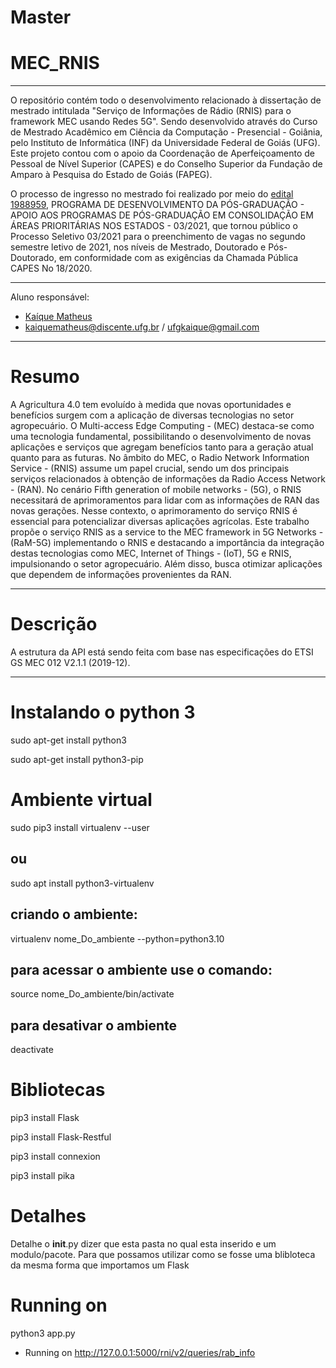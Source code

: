 # Master

# MEC_RNIS

---
O repositório contém todo o desenvolvimento relacionado à dissertação de mestrado intitulada "Serviço de Informações de Rádio (RNIS) para o framework MEC usando Redes 5G". Sendo desenvolvido através do Curso de Mestrado Acadêmico em Ciência da Computação - Presencial - Goiânia, pelo Instituto de Informática (INF) da Universidade Federal de Goiás (UFG). Este projeto contou com o apoio da Coordenação de Aperfeiçoamento de Pessoal de Nível Superior (CAPES) e do Conselho Superior da Fundação de Amparo à Pesquisa do Estado de Goiás (FAPEG).

O processo de ingresso no mestrado foi realizado por meio do [edital 1988959](https://files.cercomp.ufg.br/weby/up/85/o/SEI_UFG_-_1988959_-_Edital_-_Retificado.pdf), PROGRAMA DE DESENVOLVIMENTO DA PÓS-GRADUAÇÃO - APOIO AOS PROGRAMAS DE PÓS-GRADUAÇÃO EM CONSOLIDAÇÃO EM ÁREAS PRIORITÁRIAS NOS ESTADOS - 03/2021, que tornou público o Processo Seletivo 03/2021 para o preenchimento de vagas no segundo semestre letivo de 2021, nos níveis de Mestrado, Doutorado e Pós-Doutorado, em conformidade com as exigências da Chamada Pública CAPES No 18/2020.

---

Aluno responsável:
* [Kaíque Matheus](http://lattes.cnpq.br/9539570966327546)
* kaiquematheus@discente.ufg.br / ufgkaique@gmail.com 


---
# Resumo

A Agricultura 4.0 tem evoluído à medida que novas oportunidades e benefícios surgem com a aplicação de diversas tecnologias no setor agropecuário. O Multi-access Edge Computing - (MEC) destaca-se como uma tecnologia fundamental, possibilitando o desenvolvimento de novas aplicações e serviços que agregam benefícios tanto para a geração atual quanto para as futuras. No âmbito do MEC, o Radio Network Information Service - (RNIS) assume um papel crucial, sendo um dos principais serviços relacionados à obtenção de informações da Radio Access Network - (RAN). No cenário Fifth generation of mobile networks - (5G), o RNIS necessitará de aprimoramentos para lidar com as informações de RAN das novas gerações. Nesse contexto, o aprimoramento do serviço RNIS é essencial para potencializar diversas aplicações agrícolas. Este trabalho propõe o serviço RNIS as a service to the MEC framework in 5G Networks - (RaM-5G) implementando o RNIS e destacando a importância da integração destas tecnologias como MEC, Internet of Things - (IoT), 5G e RNIS, impulsionando o setor agropecuário. Além disso, busca otimizar aplicações que dependem de informações provenientes da RAN.

---
# Descrição

A estrutura da API está sendo feita com base nas especificações do ETSI GS MEC 012 V2.1.1 (2019-12).

---
# Instalando o python 3

sudo apt-get install python3

sudo apt-get install python3-pip

# Ambiente virtual

sudo pip3 install virtualenv  --user

 ## ou

sudo apt install python3-virtualenv

## criando o ambiente:

 virtualenv nome_Do_ambiente  --python=python3.10         

## para acessar o ambiente use o comando:

source nome_Do_ambiente/bin/activate

## para desativar o ambiente

deactivate

# Bibliotecas

pip3 install Flask

pip3 install Flask-Restful

pip3 install connexion

pip3 install pika

# Detalhes

Detalhe o __init__.py dizer que esta pasta no qual esta inserido e um modulo/pacote. Para que possamos utilizar como se fosse uma blibloteca da mesma forma que importamos um Flask

# Running on 

python3 app.py

- Running on http://127.0.0.1:5000/rni/v2/queries/rab_info
